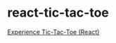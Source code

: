 # react-tic-tac-toe
 
[Experience Tic-Tac-Toe (React)](http://courses.ics.hawaii.edu/ics314s25/morea/react/experience-react-tic-tac-toe.html) 
